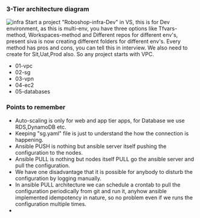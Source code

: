 ### 3-Tier architecture diagram
![infra](https://github.com/user-attachments/assets/747c7e17-2f4a-4aa6-b2d1-bf8bbf363371)
Start a project "Roboshop-infra-Dev" in VS, this is for Dev environment, as this is multi-env, you have three options like Tfvars-method, Workspaces-method and Different repos for different env's, present siva is now creating different folders for different env's. Every method has pros and cons, you can tell this in interview. We also need to create for Sit,Uat,Prod also. So any project starts with VPC.
- 01-vpc
- 02-sg
- 03-vpn
- 04-ec2
- 05-databases






### Points to remember
- Auto-scaling is only for web and app tier apps, for Database we use RDS,DynamoDB etc.
- Keeping "sg.yaml" file is just to understand the how the connection is happening.
- Ansible PUSH is nothing but ansible server itself pushing the configuration to the nodes.
- Ansible PULL is nothing but nodes itself PULL go the ansible server and pull the configuration.
- We have one disadvantage that it is possible for anybody to disturb the configuration by logging manually.
- In ansible PULL architecture we can schedule a crontab to pull the configuration periodically from git and
  run it, anyhow ansible implemented idempotency in nature, so no problem even if we runs the configuration
  multiple times.
- 


